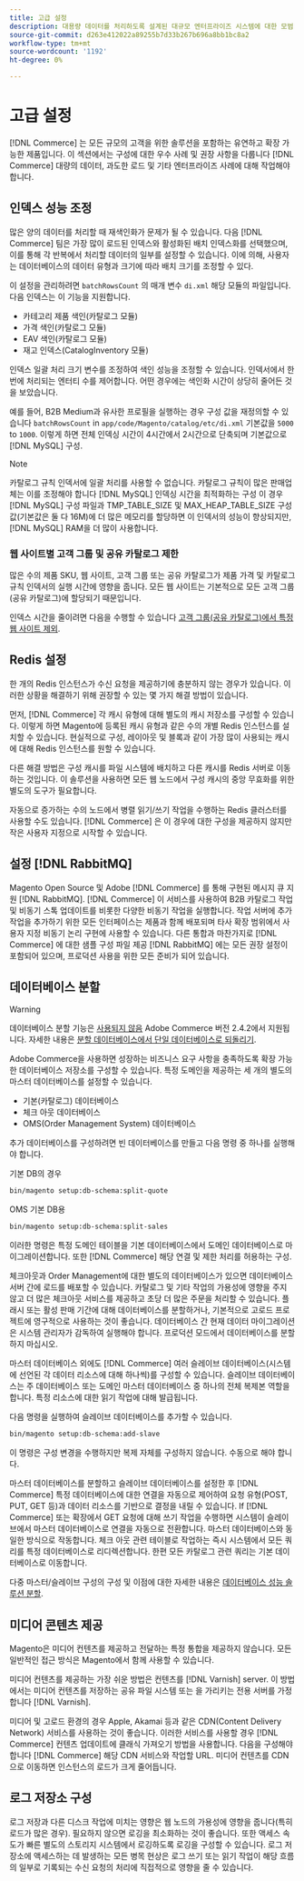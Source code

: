 ```yaml
---
title: 고급 설정
description: 대용량 데이터를 처리하도록 설계된 대규모 엔터프라이즈 시스템에 대한 모범 사례 및 권장 사항을 검토합니다.
source-git-commit: d263e412022a89255b7d33b267b696a8bb1bc8a2
workflow-type: tm+mt
source-wordcount: '1192'
ht-degree: 0%

---
```



# 고급 설정

[!DNL Commerce] 는 모든 규모의 고객을 위한 솔루션을 포함하는 유연하고 확장 가능한 제품입니다. 이 섹션에서는 구성에 대한 우수 사례 및 권장 사항을 다룹니다 [!DNL Commerce] 대량의 데이터, 과도한 로드 및 기타 엔터프라이즈 사례에 대해 작업해야 합니다.

## 인덱스 성능 조정

많은 양의 데이터를 처리할 때 재색인화가 문제가 될 수 있습니다. 다음 [!DNL Commerce] 팀은 가장 많이 로드된 인덱스와 활성화된 배치 인덱스화를 선택했으며, 이를 통해 각 반복에서 처리할 데이터의 일부를 설정할 수 있습니다. 이에 의해, 사용자는 데이터베이스의 데이터 유형과 크기에 따라 배치 크기를 조정할 수 있다.

이 설정을 관리하려면 `batchRowsCount` 의 매개 변수 `di.xml` 해당 모듈의 파일입니다. 다음 인덱스는 이 기능을 지원합니다.

* 카테고리 제품 색인(카탈로그 모듈)
* 가격 색인(카탈로그 모듈)
* EAV 색인(카탈로그 모듈)
* 재고 인덱스(CatalogInventory 모듈)

인덱스 일괄 처리 크기 변수를 조정하여 색인 성능을 조정할 수 있습니다. 인덱서에서 한 번에 처리되는 엔터티 수를 제어합니다. 어떤 경우에는 색인화 시간이 상당히 줄어든 것을 보았습니다.

예를 들어, B2B Medium과 유사한 프로필을 실행하는 경우 구성 값을 재정의할 수 있습니다 `batchRowsCount` in `app/code/Magento/catalog/etc/di.xml` 기본값을 `5000` to `1000`. 이렇게 하면 전체 인덱싱 시간이 4시간에서 2시간으로 단축되며 기본값으로 [!DNL MySQL] 구성.

>[!NOTE]
>
>카탈로그 규칙 인덱서에 일괄 처리를 사용할 수 없습니다. 카탈로그 규칙이 많은 판매업체는 이를 조정해야 합니다 [!DNL MySQL] 인덱싱 시간을 최적화하는 구성 이 경우 [!DNL MySQL] 구성 파일과 TMP_TABLE_SIZE 및 MAX_HEAP_TABLE_SIZE 구성 값(기본값은 둘 다 16M)에 더 많은 메모리를 할당하면 이 인덱서의 성능이 향상되지만, [!DNL MySQL] RAM을 더 많이 사용합니다.

### 웹 사이트별 고객 그룹 및 공유 카탈로그 제한

많은 수의 제품 SKU, 웹 사이트, 고객 그룹 또는 공유 카탈로그가 제품 가격 및 카탈로그 규칙 인덱서의 실행 시간에 영향을 줍니다. 모든 웹 사이트는 기본적으로 모든 고객 그룹(공유 카탈로그)에 할당되기 때문입니다.

인덱스 시간을 줄이려면 다음을 수행할 수 있습니다 [고객 그룹(공유 카탈로그)에서 특정 웹 사이트 제외](https://developer.adobe.com/commerce/php/development/components/indexing/optimization/#customer-group-limitations-by-websites).

## Redis 설정

한 개의 Redis 인스턴스가 수신 요청을 제공하기에 충분하지 않는 경우가 있습니다. 이러한 상황을 해결하기 위해 권장할 수 있는 몇 가지 해결 방법이 있습니다.

먼저, [!DNL Commerce] 각 캐시 유형에 대해 별도의 캐시 저장소를 구성할 수 있습니다. 이렇게 하면 Magento에 등록된 캐시 유형과 같은 수의 개별 Redis 인스턴스를 설치할 수 있습니다. 현실적으로 구성, 레이아웃 및 블록과 같이 가장 많이 사용되는 캐시에 대해 Redis 인스턴스를 원할 수 있습니다.

다른 해결 방법은 구성 캐시를 파일 시스템에 배치하고 다른 캐시를 Redis 서버로 이동하는 것입니다. 이 솔루션을 사용하면 모든 웹 노드에서 구성 캐시의 중앙 무효화를 위한 별도의 도구가 필요합니다.

자동으로 증가하는 수의 노드에서 병렬 읽기/쓰기 작업을 수행하는 Redis 클러스터를 사용할 수도 있습니다. [!DNL Commerce] 은 이 경우에 대한 구성을 제공하지 않지만 작은 사용자 지정으로 시작할 수 있습니다.

## 설정 [!DNL RabbitMQ]

Magento Open Source 및 Adobe [!DNL Commerce] 를 통해 구현된 메시지 큐 지원 [!DNL RabbitMQ]. [!DNL Commerce] 이 서비스를 사용하여 B2B 카탈로그 작업 및 비동기 스톡 업데이트를 비롯한 다양한 비동기 작업을 실행합니다. 작업 서버에 추가 작업을 추가하기 위한 모든 인터페이스는 제품과 함께 배포되며 타사 확장 범위에서 사용자 지정 비동기 논리 구현에 사용할 수 있습니다. 다른 통합과 마찬가지로 [!DNL Commerce] 에 대한 샘플 구성 파일 제공 [!DNL RabbitMQ] 에는 모든 권장 설정이 포함되어 있으며, 프로덕션 사용을 위한 모든 준비가 되어 있습니다.

## 데이터베이스 분할

>[!WARNING]
>
>데이터베이스 분할 기능은 [사용되지 않음](https://community.magento.com/t5/Magento-DevBlog/Deprecation-of-Split-Database-in-Magento-Commerce/ba-p/465187) Adobe Commerce 버전 2.4.2에서 지원됩니다. 자세한 내용은 [분할 데이터베이스에서 단일 데이터베이스로 되돌리기](../configuration/storage/revert-split-database.md).

Adobe Commerce을 사용하면 성장하는 비즈니스 요구 사항을 충족하도록 확장 가능한 데이터베이스 저장소를 구성할 수 있습니다. 특정 도메인을 제공하는 세 개의 별도의 마스터 데이터베이스를 설정할 수 있습니다.

* 기본(카탈로그) 데이터베이스
* 체크 아웃 데이터베이스
* OMS(Order Management System) 데이터베이스

추가 데이터베이스를 구성하려면 빈 데이터베이스를 만들고 다음 명령 중 하나를 실행해야 합니다.

기본 DB의 경우

```bash
bin/magento setup:db-schema:split-quote
```

OMS 기본 DB용

```bash
bin/magento setup:db-schema:split-sales
```

이러한 명령은 특정 도메인 테이블을 기본 데이터베이스에서 도메인 데이터베이스로 마이그레이션합니다. 또한 [!DNL Commerce] 해당 연결 및 제한 처리를 허용하는 구성.

체크아웃과 Order Management에 대한 별도의 데이터베이스가 있으면 데이터베이스 서버 간에 로드를 배포할 수 있습니다. 카탈로그 및 기타 작업의 가용성에 영향을 주지 않고 더 많은 체크아웃 서비스를 제공하고 초당 더 많은 주문을 처리할 수 있습니다. 플래시 또는 활성 판매 기간에 대해 데이터베이스를 분할하거나, 기본적으로 고로드 프로젝트에 영구적으로 사용하는 것이 좋습니다. 데이터베이스 간 현재 데이터 마이그레이션은 시스템 관리자가 감독하여 실행해야 합니다.  프로덕션 모드에서 데이터베이스를 분할하지 마십시오.

마스터 데이터베이스 외에도 [!DNL Commerce] 여러 슬레이브 데이터베이스(시스템에 선언된 각 데이터 리소스에 대해 하나씩)를 구성할 수 있습니다. 슬레이브 데이터베이스는 주 데이터베이스 또는 도메인 마스터 데이터베이스 중 하나의 전체 복제본 역할을 합니다. 특정 리소스에 대한 읽기 작업에 대해 발급됩니다.

다음 명령을 실행하여 슬레이브 데이터베이스를 추가할 수 있습니다.

```bash
bin/magento setup:db-schema:add-slave
```

이 명령은 구성 변경을 수행하지만 복제 자체를 구성하지 않습니다. 수동으로 해야 합니다.

마스터 데이터베이스를 분할하고 슬레이브 데이터베이스를 설정한 후 [!DNL Commerce] 특정 데이터베이스에 대한 연결을 자동으로 제어하여 요청 유형(POST, PUT, GET 등)과 데이터 리소스를 기반으로 결정을 내릴 수 있습니다. If [!DNL Commerce] 또는 확장에서 GET 요청에 대해 쓰기 작업을 수행하면 시스템이 슬레이브에서 마스터 데이터베이스로 연결을 자동으로 전환합니다. 마스터 데이터베이스와 동일한 방식으로 작동합니다. 체크 아웃 관련 테이블로 작업하는 즉시 시스템에서 모든 쿼리를 특정 데이터베이스로 리디렉션합니다. 한편 모든 카탈로그 관련 쿼리는 기본 데이터베이스로 이동합니다.

다중 마스터/슬레이브 구성의 구성 및 이점에 대한 자세한 내용은
[데이터베이스 성능 솔루션 분할](../configuration/storage/multi-master.md).

## 미디어 콘텐츠 제공

Magento은 미디어 컨텐츠를 제공하고 전달하는 특정 통합을 제공하지 않습니다. 모든 일반적인 접근 방식은 Magento에서 함께 사용할 수 있습니다.

미디어 컨텐츠를 제공하는 가장 쉬운 방법은 컨텐츠를 [!DNL Varnish] server. 이 방법에서는 미디어 컨텐츠를 저장하는 공유 파일 시스템 또는 을 가리키는 전용 서버를 가정합니다 [!DNL Varnish].

미디어 및 고로드 환경의 경우 Apple, Akamai 등과 같은 CDN(Content Delivery Network) 서비스를 사용하는 것이 좋습니다. 이러한 서비스를 사용할 경우 [!DNL Commerce] 컨텐츠 업데이트에 클래식 가져오기 방법을 사용합니다. 다음을 구성해야 합니다 [!DNL Commerce] 해당 CDN 서비스와 작업할 URL. 미디어 컨텐츠를 CDN으로 이동하면 인스턴스의 로드가 크게 줄어듭니다.

## 로그 저장소 구성

로그 저장과 다른 디스크 작업에 미치는 영향은 웹 노드의 가용성에 영향을 줍니다(특히 로드가 많은 경우). 필요하지 않으면 로깅을 최소화하는 것이 좋습니다. 또한 액세스 속도가 빠른 별도의 스토리지 시스템에서 로깅하도록 로깅을 구성할 수 있습니다. 로그 저장소에 액세스하는 데 발생하는 모든 병목 현상은 로그 쓰기 또는 읽기 작업이 해당 흐름의 일부로 기록되는 수신 요청의 처리에 직접적으로 영향을 줄 수 있습니다.

